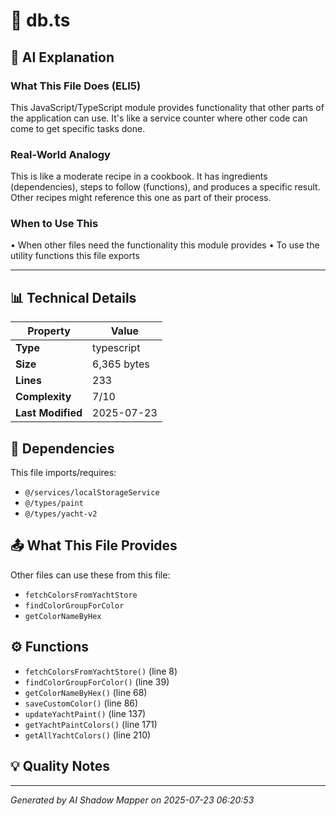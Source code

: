 # 📄 db.ts

## 🤖 AI Explanation

### What This File Does (ELI5)
This JavaScript/TypeScript module provides functionality that other parts of the application can use. It's like a service counter where other code can come to get specific tasks done.

### Real-World Analogy
This is like a moderate recipe in a cookbook. It has ingredients (dependencies), steps to follow (functions), and produces a specific result. Other recipes might reference this one as part of their process.

### When to Use This
• When other files need the functionality this module provides
• To use the utility functions this file exports

---

## 📊 Technical Details

| Property | Value |
|----------|-------|
| **Type** | typescript |
| **Size** | 6,365 bytes |
| **Lines** | 233 |
| **Complexity** | 7/10 |
| **Last Modified** | 2025-07-23 |

## 🔗 Dependencies

This file imports/requires:

- `@/services/localStorageService`
- `@/types/paint`
- `@/types/yacht-v2`

## 📤 What This File Provides

Other files can use these from this file:

- `fetchColorsFromYachtStore`
- `findColorGroupForColor`
- `getColorNameByHex`

## ⚙️ Functions

-  `fetchColorsFromYachtStore()` (line 8)
-  `findColorGroupForColor()` (line 39)
-  `getColorNameByHex()` (line 68)
-  `saveCustomColor()` (line 86)
-  `updateYachtPaint()` (line 137)
-  `getYachtPaintColors()` (line 171)
-  `getAllYachtColors()` (line 210)

## 💡 Quality Notes


---
*Generated by AI Shadow Mapper on 2025-07-23 06:20:53*